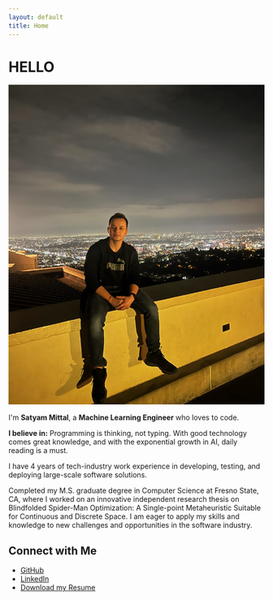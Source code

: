 ```yaml
---
layout: default
title: Home
---
```


# HELLO  

<div class="content-wrapper">
    <img src="/assets/images/profile_photo.jpeg" alt="Profile Picture" class="profile-pic">
    <div class="content-description">
        <p>I'm <strong>Satyam Mittal</strong>, a <strong>Machine Learning Engineer</strong> who loves to code.</p>
        <p><strong>I believe in:</strong> Programming is thinking, not typing. With good technology comes great knowledge, and with the exponential growth in AI, daily reading is a must.</p>
        <p>I have 4 years of tech-industry work experience in developing, testing, and deploying large-scale software solutions.</p>
        <p>Completed my M.S. graduate degree in Computer Science at Fresno State, CA, where I worked on an innovative independent research thesis on Blindfolded Spider-Man Optimization: A Single-point Metaheuristic Suitable for Continuous and Discrete Space. I am eager to apply my skills and knowledge to new challenges and opportunities in the software industry.</p>
    </div>
</div>

## Connect with Me
- [GitHub](https://github.com/05satyam)
- [LinkedIn](https://linkedin.com/in/satyam-sm)
- [Download my Resume](/assets/resume.pdf)
